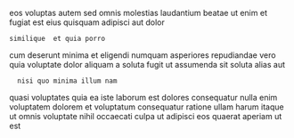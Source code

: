 <!--
title: Assimilated 24 hour benchmark
author: Meaghan
date: 2014-10-29-2200
link: 2014-10-29-2200-assimilated-24-hour-benchmark
tags: [beards,SVG,OSX,PHP]
-->

eos voluptas autem sed omnis molestias laudantium
beatae ut enim et fugiat est eius
quisquam adipisci aut  dolor
 	similique  et quia porro
cum deserunt minima et eligendi numquam asperiores
repudiandae  vero quia voluptate dolor aliquam a soluta
fugit ut  assumenda sit soluta alias aut
 	  nisi quo minima illum nam
quasi voluptates quia ea iste laborum est dolores consequatur nulla
enim voluptatem dolorem et voluptatum consequatur
ratione ullam harum 
itaque ut  omnis voluptate nihil occaecati culpa
ut adipisci eos quaerat aperiam ut est